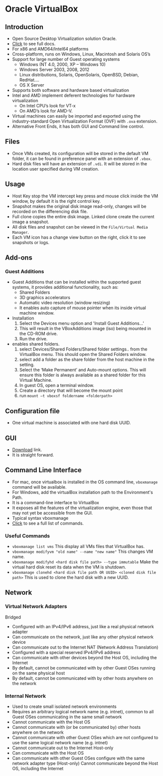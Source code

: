 # Oracle VirtualBox

## Introduction
* Open Source Desktop Virtualization solution Oracle.
* [Click](https://www.virtualbox.org/wiki/Documentation) to see full docs.
* For x86 and AMD64/Intel64 platforms
* Cross-platform, runs on Windows, Linux, Macintosh and Solaris OS’s
* Support for large number of Guest operating systems
  * Windows (NT 4.0, 2000, XP – Windows 10)
  * Windows Server 2003, 2008, 2012
  * Linux distributions, Solaris, OpenSolaris, OpenBSD, Debian, RedHat….
  * OS X Server
* Supports both software and hardware based virtualization
* Intel and AMD implement deferent technologies for hardware virtualization
  * On Intel CPU’s look for  VT-x
  * On AMD’s look for AMD-V.
* Virtual machines can easily be imported and exported using the industry-standard Open Virtualization Format (OVF) with ``.ova`` extension.
* Alternative Front Ends, it has both GUI and Command line control.


## Files
* Once VMs created, its configuration will be stored in the default VM folder, it can be found in preference panel with an extension of ``.vbox``.
* Hard disk files will have an extension of ``.vdi``. It will be stored in the location user specified during VM creation.

## Usage
* Host Key stop the VM intercept key press and mouse click inside the VM window, by default it is the right control key.
* Snapshot makes the original disk image read-only, changes will be recorded on the differencing disk file.
* Full clone copies the entire disk image. Linked clone create the current image a snapshot.
* All disk files and snapshot can be viewed in the ``File/Virtual Media Manager``.
* Each VM icon has a change view button on the right, click it to see snapshots or logs.


## Add-ons
### Guest Additions
* Guest Additions that can be installed within the supported guest systems, it provides additional functionality, such as:
  * Shared Folders
  * 3D graphics accelerators
  * Automatic video resolution (window resizing)
  * It enables auto capture of mouse pointer when its inside virtual machine window.
* Installation
  1. Select the Devices menu option and 'Install Guest Additions...'
  2. This will result in the VBoxAdditions image (iso) being mounted in the CD-ROM drive.
  3. Run the drive.
* enables shared folders.
  1. select Devices/Shared Folders/Shared folder settings.. from the VirtualBox menu.   This should open the Shared Folders window.
  2. select add a folder as the share folder from the host machine in the setting.
  3. Select the ‘Make Permanent’ and Auto-mount options.  This will ensure this folder is always available as a shared folder for this Virtual Machine.
  4. In guest OS,  open a terminal window.
  5. Create a directory that will become the mount point
  6. run ``mount –t vboxsf foldername <folderpath>``


## Configuration file
* One virtual machine is associated with one hard disk UUID.



## GUI
* [Download](https://www.virtualbox.org/wiki/Downloads) link.
* It is straight forward.


## Command Line Interface
* For mac, once virtualbox is installed in the OS command line, ``vboxmanage`` command will be available.
* For Windows, add the virtualBox installation path to the Environment's Path.
* It is a command-line interface to VirtualBox
* It exposes all the features of the virtualization engine, even those that may not yet be accessible from the GUI.
* Typical syntax vboxmanage <subcommand> <VMname>
* [Click](https://www.virtualbox.org/manual/UserManual.html#vboxmanage-intro) to see a full list of commands.

### Useful Commands
* ``vboxmanage list vms`` This display all VMs files that VirtualBox has.
* ``vboxmanage modifyvm "old name" --name "new name"`` This changes VM name.
* ``vboxmanage modifyhd <hard disk file path> --type immutable`` Make the virtual hard disk reset its data when the VM is shutdown.
* ``vboxmanage clonehd <hard disk file path OR UUID> <cloned disk file path>`` This is used to clone the hard disk with a new UUID.


## Network
### Virtual Network Adapters
Bridged
- Configured with an IPv4/IPv6 address, just like a real physical network
adapter
- Can communicate on the network, just like any other physical network
device
- Can communicate out to the Internet
NAT
 (Network Address Translation)
- Configured with a special reserved IPv4/IPv6 address
- Can communicate with other devices beyond the Host OS, including the
Internet
- By default, cannot be communicated with by other Guest OSes running
on the same physical host
- By default, cannot be communicated with by other hosts anywhere on the
network

### Internal Network
- Used to create small isolated network environments
- Requires an arbitrary logical network name (e.g. intnet), common to all
Guest OSes communicating in the same small network
- Cannot communicate with the Host OS
- Cannot communicate with (or be communicated by) other hosts anywhere
on the network
- Cannot communicate with other Guest OSes which are not configured to
use the same logical network name (e.g. intnet)
- Cannot communicate out to the Internet
Host-only
- Can communicate with the Host OS
- Can communicate with other Guest OSes configure with the same
network adapter type (Host-only)
Cannot communicate beyond the Host OS, including the Internet
